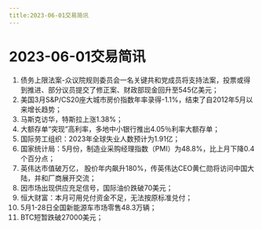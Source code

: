 ```yaml
---
title:2023-06-01交易简讯
---
```

# 2023-06-01交易简讯
1. 债务上限法案-众议院规则委员会一名关键共和党成员将支持法案，投票或得到推进、部分议员提交了修正案、财政部现金回升至545亿美元；
2. 美国3月S&P/CS20座大城市房价指数年率录得-1.1%，结束了自2012年5月以来增长趋势；
3. 马斯克访华，特斯拉上涨1.38%；
4. 大额存单“突现”高利率，多地中小银行推出4.05％利率大额存单；
5. 国际劳工组织：2023年全球失业人数预计为1.91亿；
6. 国家统计局：5月份，制造业采购经理指数（PMI）为48.8%，比上月下降0.4个百分点；
7. 英伟达市值破万亿， 股价年内飙升180%，传英伟达CEO黄仁勋将访问中国大陆，并和厂商展开交流；
8. 因市场出现供应充足信号，国际油价跌破70美元；
9. 恒大财富：本月可用兑付资金不足，无法按原标准兑付；
10. 5月1-28日全国新能源车市场零售48.3万辆；
11. BTC短暂跌破27000美元；